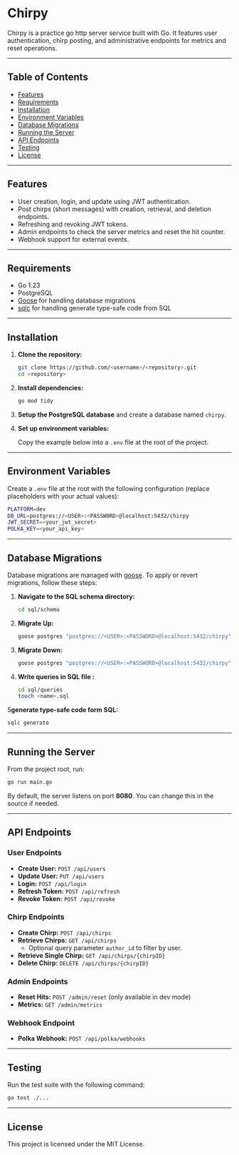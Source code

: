 # Chirpy

Chirpy is a practice go http server service built with Go. It features user authentication, chirp posting, and
administrative endpoints for metrics and reset operations.

---

## Table of Contents

- [Features](#features)
- [Requirements](#requirements)
- [Installation](#installation)
- [Environment Variables](#environment-variables)
- [Database Migrations](#database-migrations)
- [Running the Server](#running-the-server)
- [API Endpoints](#api-endpoints)
- [Testing](#testing)
- [License](#license)

---

## Features

- User creation, login, and update using JWT authentication.
- Post chirps (short messages) with creation, retrieval, and deletion endpoints.
- Refreshing and revoking JWT tokens.
- Admin endpoints to check the server metrics and reset the hit counter.
- Webhook support for external events.

---

## Requirements

- Go 1.23
- PostgreSQL
- [Goose](https://github.com/pressly/goose) for handling database migrations
- [sqlc](https://github.com/sqlc-dev/sqlc) for handling generate type-safe code from SQL

---

## Installation

1. **Clone the repository:**

   ```bash
   git clone https://github.com/<username>/<repository>.git
   cd <repository>
   ```

2. **Install dependencies:**

   ```bash
   go mod tidy
   ```

3. **Setup the PostgreSQL database** and create a database named `chirpy`.

4. **Set up environment variables:**

   Copy the example below into a `.env` file at the root of the project.

---

## Environment Variables

Create a `.env` file at the root with the following configuration (replace placeholders with your actual values):

```bash
PLATFORM=dev
DB_URL=postgres://<USER>:<PASSWORD>@localhost:5432/chirpy
JWT_SECRET=<your_jwt_secret>
POLKA_KEY=<your_api_key>
```

---

## Database Migrations

Database migrations are managed with [goose](https://github.com/pressly/goose). To apply or revert migrations, follow
these steps:

1. **Navigate to the SQL schema directory:**

   ```bash
   cd sql/schema
   ```

2. **Migrate Up:**

   ```bash
   goose postgres "postgres://<USER>:<PASSWORD>@localhost:5432/chirpy" up
   ```

3. **Migrate Down:**

   ```bash
   goose postgres "postgres://<USER>:<PASSWORD>@localhost:5432/chirpy" down
   ```

4. **Write queries in SQL file :**
   ```bash
   cd sql/queries
   touch <name>.sql
   ```

5**generate type-safe code form SQL:**

   ```bash
   sqlc generate
   ```

---

## Running the Server

From the project root, run:

```bash
go run main.go
```

By default, the server listens on port **8080**. You can change this in the source if needed.

---

## API Endpoints

### User Endpoints

- **Create User:** `POST /api/users`
- **Update User:** `PUT /api/users`
- **Login:** `POST /api/login`
- **Refresh Token:** `POST /api/refresh`
- **Revoke Token:** `POST /api/revoke`

### Chirp Endpoints

- **Create Chirp:** `POST /api/chirps`
- **Retrieve Chirps:** `GET /api/chirps`
    - Optional query parameter `author_id` to filter by user.
- **Retrieve Single Chirp:** `GET /api/chirps/{chirpID}`
- **Delete Chirp:** `DELETE /api/chirps/{chirpID}`

### Admin Endpoints

- **Reset Hits:** `POST /admin/reset` (only available in dev mode)
- **Metrics:** `GET /admin/metrics`

### Webhook Endpoint

- **Polka Webhook:** `POST /api/polka/webhooks`

---

## Testing

Run the test suite with the following command:

```bash
go test ./...
```

---

## License

This project is licensed under the MIT License.
